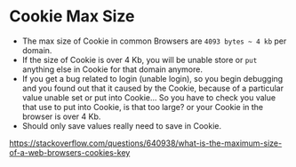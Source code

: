 Cookie Max Size
===
- The max size of Cookie in common Browsers are `4093 bytes ~ 4 kb` per domain.
- If the size of Cookie is over 4 Kb, you will be unable store or `put` anything else in Cookie for that domain anymore.
- If you get a bug related to login (unable login), so you begin debugging and you found out that it caused by the Cookie, because of a particular value unable set or put into Cookie... So you have to check you value that use to put into Cookie, is that too large? or your Cookie in the browser is over 4 Kb.
- Should only save values really need to save in Cookie.

https://stackoverflow.com/questions/640938/what-is-the-maximum-size-of-a-web-browsers-cookies-key